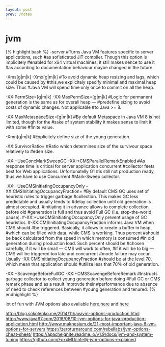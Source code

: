 ```yaml
---
layout: post
prev: /notes
---
```

jvm
============
{% highlight bash %}
-server       #Turns Java VM features specific to server applications, such
              #as sofisticated JIT compiler. Though this option is implicitely
              #enabled for x64 virtual machines, it still makes sence to use it
              #as according to documentation behaviour maybe changed in the future.

-Xms<heap size>[g|m|k] -Xmx<heap size>[g|m|k]
              #To avoid dynamic heap resizing and lags, which could be caused by
              #this,we explicitely specify minimal and maximal heap size. Thus
              #Java VM will spend time only once to commit on all the heap.

-XX:PermSize=<perm gen size>[g|m|k] -XX:MaxPermSize=<perm gen size>[g|m|k]
              #Logic for permanent generation is the same as for overall heap —
              #predefine sizing to avoid costs of dynamic changes. Not applicable
              #to Java >= 8.

-XX:MaxMetaspaceSize=<metaspace size>[g|m|k]
              #By default Metaspace in Java VM 8 is not limited, though for the
              #sake of system stability it makes sense to limit it with some
              #finite value.

-Xmn<young size>[g|m|k]
              #Explicitely define size of the young generation.

-XX:SurvivorRatio=<ratio>
              #Ratio which determines size of the survivour space relatively to
              #eden size.

-XX:+UseConcMarkSweepGC -XX:+CMSParallelRemarkEnabled
              #As response time is critical for server application concurrent
              #collector feets best for Web applications. Unfortunatelly G1
              #is still not production ready, thus we have to use Concurrent
              #Mark-Sweep collector.

-XX:+UseCMSInitiatingOccupancyOnly -XX:CMSInitiatingOccupancyFraction=<percent>
              #By default CMS GC uses set of heuristic rules to trigger garbage
              #collection. This makes GC less predictable and usually tends to
              #delay collection until old generation is almost occupied.
              #Initiating it in advance allows to complete collection before old
              #generation is full and thus avoid Full GC (i.e. stop-the-world pause).
              #-XX:+UseCMSInitiatingOccupancyOnly prevent usage of GC heuristics.
              #-XX:CMSInitiatingOccupancyFraction informs Java VM when CMS should
              #be triggered. Basically, it allows to create a buffer in heap,
              #which can be filled with data, while CMS is working. Thus percent
              #should be back calculated from the speed in which memory is consumed
              #in old generation during production load. Such percent should be
              #chosen carefully, if it will be small — CMS will work to often,
              #if it will be to big — CMS will be triggered too late and concurrent
              #mode failure may occur. Usually -XX:CMSInitiatingOccupancyFraction
              #should be at the level 70, which mean that application should
              #utilize less that 70% of old generation.

-XX:+ScavengeBeforeFullGC -XX:+CMSScavengeBeforeRemark
              #Instructs garbage collector to collect young generation before doing
              #Full GC or CMS remark phase and as a result improvde their
              #performance due to absence of need to check references between
              #young generation and tenured.
{% endhighlight %}

lot of fun with JVM options also avaliable [here][1],[here][2] and [here][3]

[1]: http://www.oracle.com/technetwork/java/javase/tech/vmoptions-jsp-140102.html
[2]: http://www.oracle.com/technetwork/java/javase/gc-tuning-6-140523.html
[3]: http://docs.oracle.com/javase/8/docs/technotes/guides/vm/gctuning/index.html


http://blog.sokolenko.me/2014/11/javavm-options-production.html
http://www.java67.com/2016/08/10-jvm-options-for-java-production-application.html
http://www.maknesium.de/21-most-important-java-8-vm-options-for-servers
https://zeroturnaround.com/rebellabs/jvm-options-cheat-sheet/
https://apacheignite.readme.io/v1.9/docs/jvm-and-system-tuning
https://github.com/FoxxMD/intellij-jvm-options-explained
